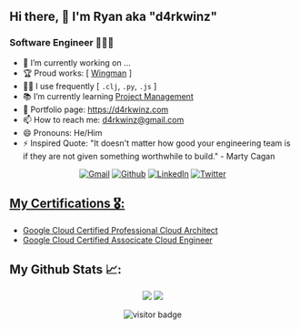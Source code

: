 ## Hi there, 👋 I'm Ryan aka "d4rkwinz"

### Software Engineer 👨🏻‍💻

<!-- <img align="right" width="260px" height="250px" src="https://media.giphy.com/media/SXxI9NlwvYiY3bRsck/giphy.gif" alt="gif" /> -->
<!-- <img align="right" width="240px" height="240px" src="https://media.giphy.com/media/sGBMzyeEzKpySD74qv/giphy.gif" alt="gif" />

<br /> -->

- 🏦 I’m currently working on ...
- 🏆 Proud works: [ [Wingman](https://wingman.xyz) ]
- 👨‍💻 I use frequently [ ```.clj```, ```.py```, ```.js``` ]
- 📚 I’m currently learning [Project Management](https://www.coursera.org/professional-certificates/google-project-management)
- 🔭 Portfolio page: https://d4rkwinz.com
- 📫 How to reach me: d4rkwinz@gmail.com
- 😄 Pronouns: He/Him
- ⚡ Inspired Quote: "It doesn't matter how good your engineering team is if they are not given something worthwhile to build." - Marty Cagan

<!-- <p align="center">
  <a href="mailto:d4rkwinz@gmail.com" target="blank"><img align="center" src="https://cdn.jsdelivr.net/npm/simple-icons@3.0.1/icons/gmail.svg" alt="d4rkwinz" height="20" width="20" /></a>&nbsp;
  <a href="https://linkedin.com/in/d4rkwinz" target="blank"><img align="center" src="https://cdn.jsdelivr.net/npm/simple-icons@3.0.1/icons/linkedin.svg" alt="d4rkwinz" height="20" width="20" /></a>&nbsp;
  <a href="https://twitter.com/d4rkwinz" target="blank"><img align="center" src="https://cdn.jsdelivr.net/npm/simple-icons@3.0.1/icons/twitter.svg" alt="d4rkwinz" height="20" width="20" /></a>
</p> -->

<p align="center">
   <a href="mailto:d4rkwinz@gmail.com" target="_blank"><img alt="Gmail" src="https://img.shields.io/badge/Gmail-red.svg?&style=for-the-badge&logo=Gmail&logoColor=white" /></a>
  <a href="https://github.com/d4rkwinz" target="_blank"><img alt="Github" src="https://img.shields.io/badge/GitHub-%2312100E.svg?&style=for-the-badge&logo=Github&logoColor=white" /></a>
  </a> <a href="https://www.linkedin.com/in/d4rkwinz" target="_blank"><img alt="LinkedIn" src="https://img.shields.io/badge/linkedin-%230077B5.svg?&style=for-the-badge&logo=linkedin&logoColor=white" /></a>
  <a href="https://twitter.com/d4rkwinz" target="_blank"><img alt="Twitter" src="https://img.shields.io/badge/twitter-%231DA1F2.svg?&style=for-the-badge&logo=twitter&logoColor=white" />
</p>

## My Certifications 🎖:

- [Google Cloud Certified Professional Cloud Architect](https://www.credential.net/0bf33c33-ff68-4461-ad48-071bc62275c5)
- [Google Cloud Certified Associcate Cloud Engineer](https://www.credential.net/1c89c57f-d89c-4e1f-bb15-9de66299d856)

## My Github Stats 📈:

<p align="center">
  <img src="https://github-readme-stats.vercel.app/api?username=d4rkwinz&count_private=true&show_icons=true&locale=en&theme=vue&disable_animations=true" />
  <img src="https://github-readme-streak-stats.herokuapp.com/?user=d4rkwinz&theme=vue" />
</p>

<!-- <p align='center'>
  <img src="https://github-readme-stats.vercel.app/api/top-langs/?username=d4rkwinz&langs_count=10&hide_title=true&layout=compact" />
</p> -->

<p align='center'>
  <img src="https://visitor-badge.glitch.me/badge?page_id=d4rkwinz.d4rkwinz" alt="visitor badge"/>
</p>
